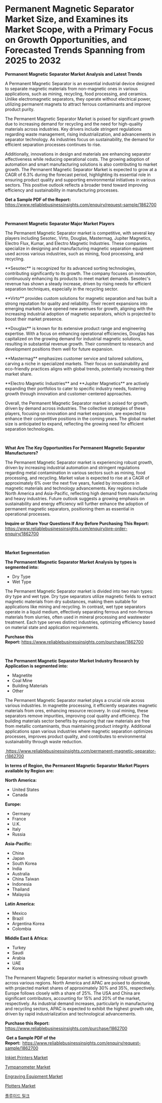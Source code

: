 <p><h1>Permanent Magnetic Separator Market Size, and Examines its Market Scope, with a Primary Focus on Growth Opportunities, and Forecasted Trends Spanning from 2025 to 2032</h1></p><p><strong>Permanent Magnetic Separator Market Analysis and Latest Trends</strong></p>
<p><p>A Permanent Magnetic Separator is an essential industrial device designed to separate magnetic materials from non-magnetic ones in various applications, such as mining, recycling, food processing, and ceramics. Unlike electromagnetic separators, they operate without electrical power, utilizing permanent magnets to attract ferrous contaminants and improve product purity.</p><p>The Permanent Magnetic Separator Market is poised for significant growth due to increasing demand for recycling and the need for high-quality materials across industries. Key drivers include stringent regulations regarding waste management, rising industrialization, and advancements in separator technology. As industries focus on sustainability, the demand for efficient separation processes continues to rise.</p><p>Additionally, innovations in design and materials are enhancing separator effectiveness while reducing operational costs. The growing adoption of automation and smart manufacturing solutions is also contributing to market growth. The Permanent Magnetic Separator Market is expected to grow at a CAGR of 6.3% during the forecast period, highlighting its essential role in ensuring product quality and supporting environmental initiatives in various sectors. This positive outlook reflects a broader trend toward improving efficiency and sustainability in manufacturing processes.</p></p>
<p><strong>Get a Sample PDF of the Report:&nbsp;</strong> <a href="https://www.reliablebusinessinsights.com/enquiry/request-sample/1862700?utm_campaign=97&utm_medium=2&utm_source=Github&utm_content=ia&utm_term=16022025&utm_id=permanent-magnetic-separator">https://www.reliablebusinessinsights.com/enquiry/request-sample/1862700</a></p>
<p>&nbsp;</p>
<p><strong>Permanent Magnetic Separator Major Market Players</strong></p>
<p><p>The Permanent Magnetic Separator market is competitive, with several key players including Sesotec, Virto, Douglas, Mastermag, Jupiter Magnetics, Electro Flux, Kumar, and Electro Magnetic Industries. These companies specialize in designing and manufacturing magnetic separation equipment used across various industries, such as mining, food processing, and recycling.</p><p>**Sesotec** is recognized for its advanced sorting technologies, contributing significantly to its growth. The company focuses on innovation, continuously enhancing its products to meet market demands. Sesotec's revenue has shown a steady increase, driven by rising needs for efficient separation techniques, especially in the recycling sector.</p><p>**Virto** provides custom solutions for magnetic separation and has built a strong reputation for quality and reliability. Their recent expansions into emerging markets have opened new avenues for growth, aligning with the increasing industrial adoption of magnetic separators, which is projected to boost their market presence.</p><p>**Douglas** is known for its extensive product range and engineering expertise. With a focus on enhancing operational efficiencies, Douglas has capitalized on the growing demand for industrial magnetic solutions, resulting in substantial revenue growth. Their commitment to research and development positions them well for future expansion.</p><p>**Mastermag** emphasizes customer service and tailored solutions, carving a niche in specialized markets. Their focus on sustainability and eco-friendly practices aligns with global trends, potentially increasing their market share.</p><p>**Electro Magnetic Industries** and **Jupiter Magnetics** are actively expanding their portfolios to cater to specific industry needs, fostering growth through innovation and customer-centered approaches.</p><p>Overall, the Permanent Magnetic Separator market is poised for growth, driven by demand across industries. The collective strategies of these players, focusing on innovation and market expansion, are expected to enhance their competitive positions in the coming years. The global market size is anticipated to expand, reflecting the growing need for efficient separation technologies.</p></p>
<p>&nbsp;</p>
<p><strong>What Are The Key Opportunities For Permanent Magnetic Separator Manufacturers?</strong></p>
<p><p>The Permanent Magnetic Separator market is experiencing robust growth, driven by increasing industrial automation and stringent regulations regarding metal contamination in various sectors such as mining, food processing, and recycling. Market value is expected to rise at a CAGR of approximately 6% over the next five years, fueled by innovations in magnetic materials and technology advancements. Key regions include North America and Asia-Pacific, reflecting high demand from manufacturing and heavy industries. Future outlook suggests a growing emphasis on sustainability and energy efficiency will further enhance the adoption of permanent magnetic separators, positioning them as essential in operational processes.</p></p>
<p><strong>Inquire or Share Your Questions If Any Before Purchasing This Report:</strong> <a href="https://www.reliablebusinessinsights.com/enquiry/pre-order-enquiry/1862700?utm_campaign=97&utm_medium=2&utm_source=Github&utm_content=ia&utm_term=16022025&utm_id=permanent-magnetic-separator">https://www.reliablebusinessinsights.com/enquiry/pre-order-enquiry/1862700</a></p>
<p>&nbsp;</p>
<p><strong>Market Segmentation</strong></p>
<p><strong>The Permanent Magnetic Separator Market Analysis by types is segmented into:</strong></p>
<p><ul><li>Dry Type</li><li>Wet Type</li></ul></p>
<p><p>The Permanent Magnetic Separator market is divided into two main types: dry type and wet type. Dry type separators utilize magnetic fields to extract magnetic materials from dry substances, making them suitable for applications like mining and recycling. In contrast, wet type separators operate in a liquid medium, effectively separating ferrous and non-ferrous materials from slurries, often used in mineral processing and wastewater treatment. Each type serves distinct industries, optimizing efficiency based on material state and application requirements.</p></p>
<p><strong>Purchase this Report:&nbsp;</strong><a href="https://www.reliablebusinessinsights.com/purchase/1862700?utm_campaign=97&utm_medium=2&utm_source=Github&utm_content=ia&utm_term=16022025&utm_id=permanent-magnetic-separator">https://www.reliablebusinessinsights.com/purchase/1862700</a></p>
<p>&nbsp;</p>
<p><strong>The Permanent Magnetic Separator Market Industry Research by Application is segmented into:</strong></p>
<p><ul><li>Magnetite</li><li>Coal Mine</li><li>Building Materials</li><li>Other</li></ul></p>
<p><p>The Permanent Magnetic Separator market plays a crucial role across various industries. In magnetite processing, it efficiently separates magnetic materials from ores, enhancing resource recovery. In coal mining, these separators remove impurities, improving coal quality and efficiency. The building materials sector benefits by ensuring that raw materials are free from metallic contaminants, thus maintaining product integrity. Additional applications span various industries where magnetic separation optimizes processes, improves product quality, and contributes to environmental sustainability through waste reduction.</p></p>
<p><a href="https://www.reliablebusinessinsights.com/permanent-magnetic-separator-r1862700?utm_campaign=97&utm_medium=2&utm_source=Github&utm_content=ia&utm_term=16022025&utm_id=permanent-magnetic-separator">&nbsp;https://www.reliablebusinessinsights.com/permanent-magnetic-separator-r1862700</a></p>
<p><strong>In terms of Region, the Permanent Magnetic Separator Market Players available by Region are:</strong></p>
<p>
    <p> <strong> North America: </strong>
        <ul>
            <li>United States</li>
            <li>Canada</li>
        </ul>
        </p> 
    <p> <strong> Europe: </strong>
        <ul>
            <li>Germany</li>
            <li>France</li>
            <li>U.K.</li>
            <li>Italy</li>
            <li>Russia</li>
        </ul>
        </p> 
    <p> <strong> Asia-Pacific: </strong>
        <ul>
            <li>China</li>
            <li>Japan</li>
            <li>South Korea</li>
            <li>India</li>
            <li>Australia</li>
            <li>China Taiwan</li>
            <li>Indonesia</li>
            <li>Thailand</li>
            <li>Malaysia</li>
        </ul>
        </p> 
    <p> <strong> Latin America: </strong>
        <ul>
            <li>Mexico</li>
            <li>Brazil</li>
            <li>Argentina Korea</li>
            <li>Colombia</li>
        </ul>
        </p> 
    <p> <strong> Middle East & Africa: </strong>
        <ul>
            <li>Turkey</li>
            <li>Saudi</li>
            <li>Arabia</li>
            <li>UAE</li>
            <li>Korea</li>
        </ul>
    </p>
    </p>
<p><p>The Permanent Magnetic Separator market is witnessing robust growth across various regions. North America and APAC are poised to dominate, with projected market shares of approximately 30% and 35%, respectively. Europe follows closely with a share of 25%. The USA and China are significant contributors, accounting for 15% and 20% of the market, respectively. As industrial demand increases, particularly in manufacturing and recycling sectors, APAC is expected to exhibit the highest growth rate, driven by rapid industrialization and technological advancements.</p></p>
<p><strong>Purchase this Report: </strong><a href="https://www.reliablebusinessinsights.com/purchase/1862700?utm_campaign=97&utm_medium=2&utm_source=Github&utm_content=ia&utm_term=16022025&utm_id=permanent-magnetic-separator">https://www.reliablebusinessinsights.com/purchase/1862700</a></p>
<p>&nbsp;<strong>Get a Sample PDF of the Report:&nbsp;&nbsp;</strong><a href="https://www.reliablebusinessinsights.com/enquiry/request-sample/1862700?utm_campaign=97&utm_medium=2&utm_source=Github&utm_content=ia&utm_term=16022025&utm_id=permanent-magnetic-separator">https://www.reliablebusinessinsights.com/enquiry/request-sample/1862700</a></p>
<p><strong></strong></p>
<p><p><a href="https://github.com/darusesrak/Market-Research-Report-List-1/blob/main/inkjet-printers-market.md?utm_campaign=97&utm_medium=2&utm_source=Github&utm_content=ia&utm_term=16022025&utm_id=permanent-magnetic-separator">Inkjet Printers Market</a></p><p><a href="https://github.com/kolffmaris58/Market-Research-Report-List-1/blob/main/tympanometer-market.md?utm_campaign=97&utm_medium=2&utm_source=Github&utm_content=ia&utm_term=16022025&utm_id=permanent-magnetic-separator">Tympanometer Market</a></p><p><a href="https://github.com/perezmichael28/Market-Research-Report-List-1/blob/main/engraving-equipment-market.md?utm_campaign=97&utm_medium=2&utm_source=Github&utm_content=ia&utm_term=16022025&utm_id=permanent-magnetic-separator">Engraving Equipment Market</a></p><p><a href="https://github.com/cornuznwazue/Market-Research-Report-List-1/blob/main/plotters-market.md?utm_campaign=97&utm_medium=2&utm_source=Github&utm_content=ia&utm_term=16022025&utm_id=permanent-magnetic-separator">Plotters Market</a></p><p><a href="https://github.com/sougarounis/Market-Research-Report-List-7/blob/main/106211937443.md?utm_campaign=97&utm_medium=2&utm_source=Github&utm_content=ia&utm_term=16022025&utm_id=permanent-magnetic-separator">플루이드 밀크</a></p></p>